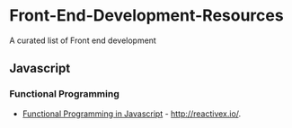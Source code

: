 # Front-End-Development-Resources
A curated list of Front end development

## Javascript

### Functional Programming

* [Functional Programming in Javascript](http://reactivex.io/learnrx/) - http://reactivex.io/.
